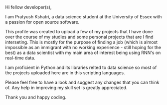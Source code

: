 Hi fellow developer(s),

I am Pratyush Kshatri, a data science student at the University of Essex with a passion for open source software.

This profile was created to upload a few of my projects that I have done over the course  of my studies and some
personal projects that are I find interseting. This is mostly for the purpose of finding a job (which is almost
impossible as an immigrant with no working experience - still hoping for the best) as a data scientist with my main
area of interest being using RNN's on real-time data.

I am proficient in Python and its libraries relted to data science so most of the projects uploaded here are in this
scripting languages.

Please feel free to have a look and suggest any changes that you can think of. Any help in improving my skill set is
greatly appreciated.


Thank you and happy coding.
